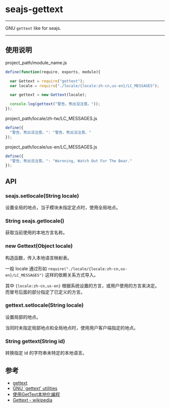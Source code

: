 
# seajs-gettext

---

GNU `gettext` like for seajs.

---

## 使用说明

project_path/module_name.js

```js
define(function(require, exports, module){

  var Gettext = require("gettext");
  var locale = require("./locale/{locale:zh-cn,us-en}/LC_MESSAGES");

  var gettext = new Gettext(locale);

  console.log(gettext("警告，熊出没注意。"));
});
```

project_path/locale/zh-tw/LC_MESSAGES.js

```js
define({
  "警告，熊出没注意。": "警告，熊出沒注意。"
});
```

project_path/locale/us-en/LC_MESSAGES.js

```js
define({
  "警告，熊出没注意。": "Warnning, Watch Out For The Bear."
});
```


## API

### seajs.setlocale(String locale)

设置全局的地点，当子模块未指定定点时，使用全局地点。

### String seajs.getlocale()

获取当前使用的本地方言名称。

### new Gettext(Object locale)

构造函数，传入本地语言映射表。

一般 locale 通过形如 `require("./locale/{locale:zh-cn,us-en}/LC_MESSAGES")`
这样的依赖关系方式导入。

其中 `{locale:zh-cn,us-en}` 根据系统设置的方言，或用户使用的方言来决定。
而冒号后面的部分指定了已定义的方言。


### gettext.setlocale(String locale)

设置局部的地点。

当同时未指定局部地点和全局地点时，使用用户客户端指定的地点。

### String gettext(String id)

转换指定 id 的字符串未特定的本地语言。


## 参考

* [gettext](http://www.gnu.org/software/gettext/)
* [GNU `gettext' utilities](http://www.gnu.org/software/gettext/manual/gettext.html)
* [使用GetText本地化编程](http://jianlee.ylinux.org/Computer/C/gettext.html)
* [Gettext - wikipedia](http://zh.wikipedia.org/wiki/Gettext)
